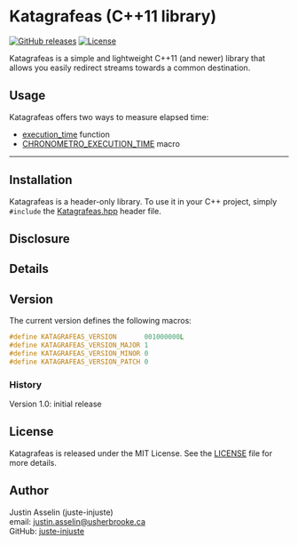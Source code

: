 # Katagrafeas (C++11 library)

[![GitHub releases](https://img.shields.io/github/v/release/juste-injuste/Katagrafeas.svg)](https://github.com/juste-injuste/Katagrafeas/releases)
[![License](https://img.shields.io/github/license/juste-injuste/Katagrafeas.svg)](LICENSE)

Katagrafeas is a simple and lightweight C++11 (and newer) library that allows you easily redirect streams towards a common destination.

## Usage

Katagrafeas offers two ways to measure elapsed time:
* [execution_time](#execution_time) function
* [CHRONOMETRO_EXECUTION_TIME](#CHRONOMETRO_EXECUTION_TIME) macro

---

## Installation

Katagrafeas is a header-only library. To use it in your C++ project, simply `#include` the [Katagrafeas.hpp](include/Katagrafeas.hpp) header file.

## Disclosure


## Details


## Version

The current version defines the following macros:
```cpp
#define KATAGRAFEAS_VERSION       001000000L
#define KATAGRAFEAS_VERSION_MAJOR 1
#define KATAGRAFEAS_VERSION_MINOR 0
#define KATAGRAFEAS_VERSION_PATCH 0
```

### History

Version 1.0: initial release

## License

Katagrafeas is released under the MIT License. See the [LICENSE](LICENSE) file for more details.

## Author

Justin Asselin (juste-injuste)  
email: justin.asselin@usherbrooke.ca  
GitHub: [juste-injuste](https://github.com/juste-injuste)